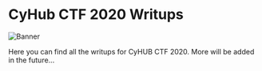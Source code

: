 # CyHub CTF 2020 Writups
![Banner](https://ibb.co/j32ymvk)

Here you can find all the writups for CyHUB CTF 2020. More will be added in the future... 
